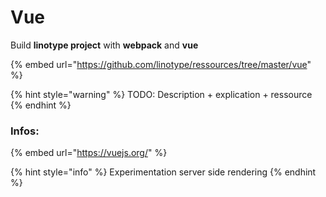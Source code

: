 # Vue

Build **linotype project** with **webpack** and **vue**

{% embed url="https://github.com/linotype/ressources/tree/master/vue" %}

{% hint style="warning" %}
TODO: Description + explication + ressource
{% endhint %}

### Infos:

{% embed url="https://vuejs.org/" %}

{% hint style="info" %}
Experimentation server side rendering
{% endhint %}





